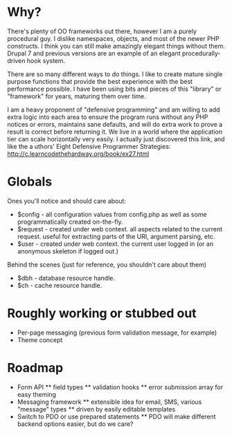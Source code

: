 # Why?

There's plenty of OO frameworks out there, however I am a purely procedural guy. I dislike namespaces, objects, and most of the newer PHP constructs. I think you can still make amazingly elegant things without them. Drupal 7 and previous versions are an example of an elegant procedurally-driven hook system.

There are so many different ways to do things. I like to create mature single purpose functions that provide the best experience with the best performance possible. I have been using bits and pieces of this "library" or "framework" for years, maturing them over time.

I am a heavy proponent of "defensive programming" and am willing to add extra logic into each area to ensure the program runs without any PHP notices or errors, maintains sane defaults, and will do extra work to prove a result is correct before returning it. We live in a world where the application tier can scale horizontally very easily. I actually just discovered this link, and like the a uthors' Eight Defensive Programmer Strategies: http://c.learncodethehardway.org/book/ex27.html

# Globals

Ones you'll notice and should care about:

* $config - all configuration values from config.php as well as some programmatically created on-the-fly.
* $request - created under web context. all aspects related to the current request. useful for extracting parts of the URI, argument parsing, etc.
* $user - created under web context. the current user logged in (or an anonymous skeleton if logged out.)

Behind the scenes (just for reference, you shouldn't care about them)

* $dbh - database resource handle.
* $ch - cache resource handle.

# Roughly working or stubbed out

* Per-page messaging (previous form validation message, for example)
* Theme concept

# Roadmap

* Form API
** field types
** validation hooks
** error submission array for easy theming
* Messaging framework
** extensible idea for email, SMS, various "message" types
** driven by easily editable templates
* Switch to PDO or use prepared statements
** PDO will make different backend options easier, but do we care?
